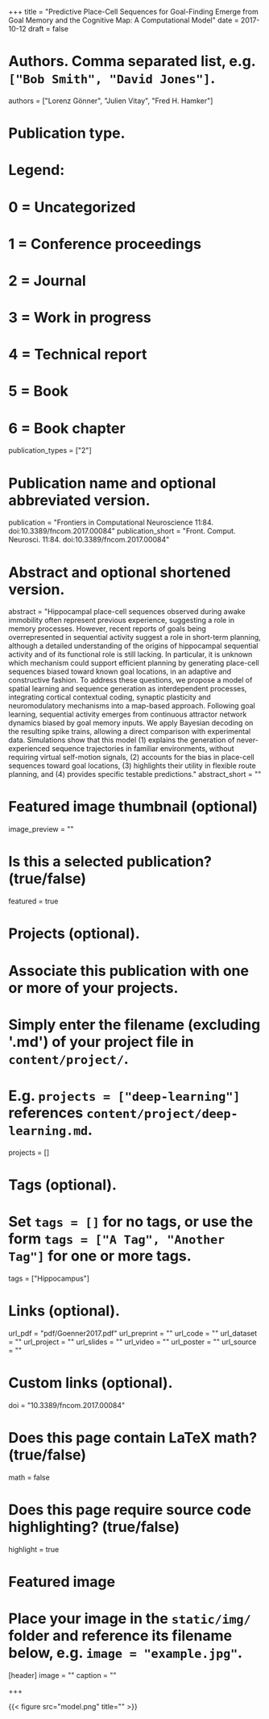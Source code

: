 +++
title = "Predictive Place-Cell Sequences for Goal-Finding Emerge from Goal Memory and the Cognitive Map: A Computational Model"
date = 2017-10-12
draft = false

# Authors. Comma separated list, e.g. `["Bob Smith", "David Jones"]`.
authors = ["Lorenz Gönner", "Julien Vitay", "Fred H. Hamker"]

# Publication type.
# Legend:
# 0 = Uncategorized
# 1 = Conference proceedings
# 2 = Journal
# 3 = Work in progress
# 4 = Technical report
# 5 = Book
# 6 = Book chapter
publication_types = ["2"]

# Publication name and optional abbreviated version.
publication = "Frontiers in Computational Neuroscience 11:84. doi:10.3389/fncom.2017.00084"
publication_short = "Front. Comput. Neurosci. 11:84. doi:10.3389/fncom.2017.00084"

# Abstract and optional shortened version.
abstract = "Hippocampal place-cell sequences observed during awake immobility often represent previous experience, suggesting a role in memory processes. However, recent reports of goals being overrepresented in sequential activity suggest a role in short-term planning, although a detailed understanding of the origins of hippocampal sequential activity and of its functional role is still lacking. In particular, it is unknown which mechanism could support efficient planning by generating place-cell sequences biased toward known goal locations, in an adaptive and constructive fashion. To address these questions, we propose a model of spatial learning and sequence generation as interdependent processes, integrating cortical contextual coding, synaptic plasticity and neuromodulatory mechanisms into a map-based approach. Following goal learning, sequential activity emerges from continuous attractor network dynamics biased by goal memory inputs. We apply Bayesian decoding on the resulting spike trains, allowing a direct comparison with experimental data. Simulations show that this model (1) explains the generation of never-experienced sequence trajectories in familiar environments, without requiring virtual self-motion signals, (2) accounts for the bias in place-cell sequences toward goal locations, (3) highlights their utility in flexible route planning, and (4) provides specific testable predictions."
abstract_short = ""

# Featured image thumbnail (optional)
image_preview = ""

# Is this a selected publication? (true/false)
featured = true

# Projects (optional).
#   Associate this publication with one or more of your projects.
#   Simply enter the filename (excluding '.md') of your project file in `content/project/`.
#   E.g. `projects = ["deep-learning"]` references `content/project/deep-learning.md`.
projects = []

# Tags (optional).
#   Set `tags = []` for no tags, or use the form `tags = ["A Tag", "Another Tag"]` for one or more tags.
tags = ["Hippocampus"]

# Links (optional).
url_pdf = "pdf/Goenner2017.pdf"
url_preprint = ""
url_code = ""
url_dataset = ""
url_project = ""
url_slides = ""
url_video = ""
url_poster = ""
url_source = ""

# Custom links (optional).
doi = "10.3389/fncom.2017.00084"

# Does this page contain LaTeX math? (true/false)
math = false

# Does this page require source code highlighting? (true/false)
highlight = true

# Featured image
# Place your image in the `static/img/` folder and reference its filename below, e.g. `image = "example.jpg"`.
[header]
image = ""
caption = ""

+++

{{< figure src="model.png" title="" >}}

